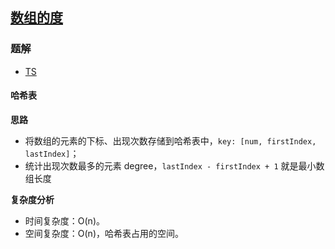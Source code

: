 ## [数组的度](https://leetcode-cn.com/problems/degree-of-an-array/)

### 题解
+ [TS](../../ts/768/697.ts)

#### 哈希表
**思路**
+ 将数组的元素的下标、出现次数存储到哈希表中，`key: [num, firstIndex, lastIndex]`；
+ 统计出现次数最多的元素 degree，`lastIndex - firstIndex + 1` 就是最小数组长度

**复杂度分析**
+ 时间复杂度：O(n)。
+ 空间复杂度：O(n)，哈希表占用的空间。